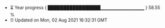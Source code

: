 - ⏳ Year progress { █████████████████▁▁▁▁▁▁▁▁▁▁▁▁▁ } 58.55 %
- ⏰ Updated on Mon, 02 Aug 2021 16:32:31 GMT


